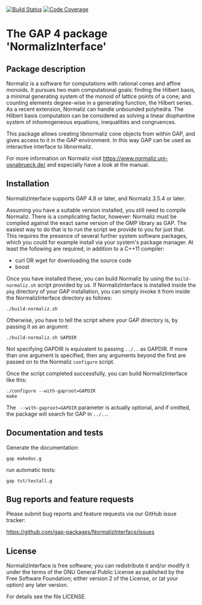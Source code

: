 [![Build Status](https://travis-ci.org/gap-packages/NormalizInterface.svg?branch=master)](https://travis-ci.org/gap-packages/NormalizInterface)
[![Code Coverage](https://codecov.io/github/gap-packages/NormalizInterface/coverage.svg?branch=master&token=)](https://codecov.io/gh/gap-packages/NormalizInterface)

# The GAP 4 package 'NormalizInterface'

## Package description

Normaliz is a software for computations with rational cones and affine
monoids. It pursues two main computational goals: finding the Hilbert
basis, a minimal generating system of the monoid of lattice points of a
cone; and counting elements degree-wise in a generating function, the
Hilbert series.
As a recent extension, Normaliz can handle unbounded polyhedra. The
Hilbert basis computation can be considered as solving a linear
diophantine system of inhomogeneous equations, inequalities and
congruences.

This package allows creating libnormaliz cone objects from within GAP,
and gives access to it in the GAP environment. In this way GAP can be
used as interactive interface to libnormaliz.

For more information on Normaliz visit
<https://www.normaliz.uni-osnabrueck.de/>
and especially have a look at the manual.


## Installation

NormalizInterface supports GAP 4.9 or later, and Normaliz 3.5.4 or later.

Assuming you have a suitable version installed, you still need to
compile Normaliz. There is a complicating factor, however: Normaliz
must be compiled against the exact same version of the GMP library
as GAP. The easiest way to do that is to run the script we provide
to you for just that.  This requires the presence of several further
system software packages, which you could for example install via
your system's package manager. At least the following are required,
in addition to a C++11 compiler:

 * curl OR wget for downloading the source code
 * boost

Once you have installed these, you can build Normaliz by using the
`build-normaliz.sh` script provided by us. If NormalizInterface is
installed inside the `pkg` directory of your GAP installation, you
can simply invoke it from inside the NormalizInterface directory as
follows:

    ./build-normaliz.sh

Otherwise, you have to tell the script where your GAP directory is,
by passing it as an argumnt:

    ./build-normaliz.sh GAPDIR

Not specifying GAPDIR is equivalent to passing `../..` as GAPDIR. If
more than one argument is specified, then any arguments beyond the
first are passed on to the Normaliz `configure` script.

Once the script completed successfully, you can build NormalizInterface
like this:

    ./configure --with-gaproot=GAPDIR
    make

The ` --with-gaproot=GAPDIR` parameter is actually optional, and if omitted,
the package will search for GAP in `../..`.


## Documentation and tests

Generate the documentation:

    gap makedoc.g

run automatic tests:

    gap tst/testall.g


## Bug reports and feature requests

Please submit bug reports and feature requests via our GitHub issue tracker:

  <https://github.com/gap-packages/NormalizInterface/issues>


## License

NormalizInterface is free software; you can redistribute it and/or modify
it under the terms of the GNU General Public License as published by
the Free Software Foundation; either version 2 of the License, or
(at your option) any later version.

For details see the file LICENSE.
